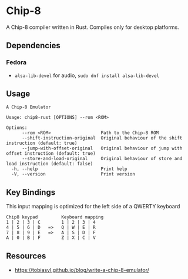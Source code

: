 # Chip-8

A Chip-8 compiler written in Rust. Compiles only for desktop platforms.

## Dependencies

### Fedora
- `alsa-lib-devel` for audio, `sudo dnf install alsa-lib-devel`

## Usage
```
A Chip-8 Emulator

Usage: chip8-rust [OPTIONS] --rom <ROM>

Options:
      --rom <ROM>                   Path to the Chip-8 ROM
      --shift-instruction-original  Original behaviour of the shift instruction (default: true)
      --jump-with-offset-original   Original behaviour of jump with offset instruction (default: true)
      --store-and-load-original     Original behaviour of store and load instruction (default: false)
  -h, --help                        Print help
  -V, --version                     Print version

```

## Key Bindings

This input mapping is optimized for the left side of a QWERTY keyboard

```
Chip8 keypad         Keyboard mapping
1 | 2 | 3 | C        1 | 2 | 3 | 4
4 | 5 | 6 | D   =>   Q | W | E | R
7 | 8 | 9 | E   =>   A | S | D | F
A | 0 | B | F        Z | X | C | V
```

## Resources
- https://tobiasvl.github.io/blog/write-a-chip-8-emulator/
